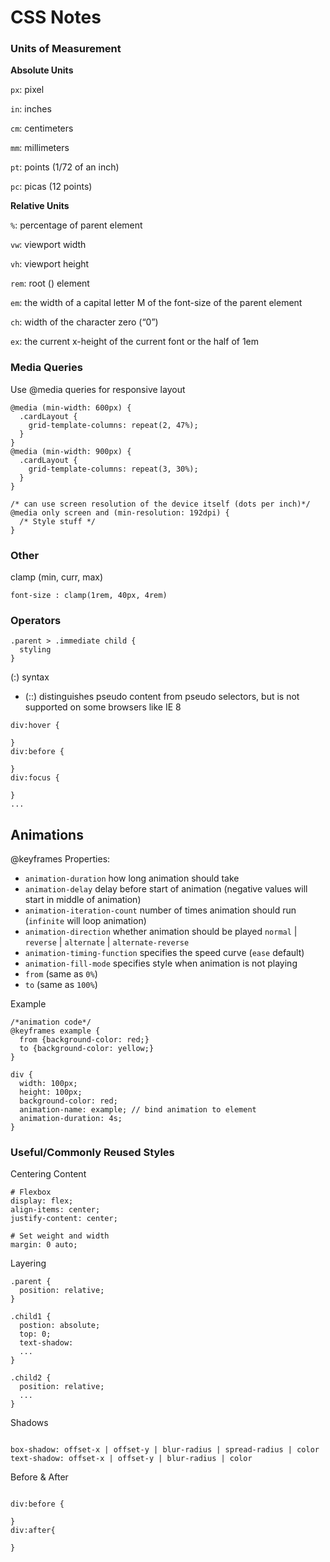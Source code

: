 # CSS Notes

### Units of Measurement

**Absolute Units**

`px`: pixel

`in`: inches

`cm`: centimeters

`mm`: millimeters

`pt`: points (1/72 of an inch)

`pc`: picas (12 points)

**Relative Units**

`%`: percentage of parent element

`vw`: viewport width

`vh`: viewport height

`rem`: root (<html>) element

`em`: the width of a capital letter M of the font-size of the parent element

`ch`: width of the character zero (“0”)

`ex`: the current x-height of the current font or the half of 1em

### Media Queries

Use @media queries for responsive layout

```
@media (min-width: 600px) {
  .cardLayout {
    grid-template-columns: repeat(2, 47%);
  }
}
@media (min-width: 900px) {
  .cardLayout {
    grid-template-columns: repeat(3, 30%);
  }
}

/* can use screen resolution of the device itself (dots per inch)*/
@media only screen and (min-resolution: 192dpi) {
  /* Style stuff */
}
```

### Other

clamp (min, curr, max)

```
font-size : clamp(1rem, 40px, 4rem)
```

### Operators

```
.parent > .immediate child {
  styling
}
```

(:) syntax

- (::) distinguishes pseudo content from pseudo selectors, but is not supported on some browsers like IE 8

```
div:hover {

}
div:before {

}
div:focus {

}
...
```

## Animations

@keyframes Properties:

- `animation-duration` how long animation should take
- `animation-delay` delay before start of animation (negative values will start in middle of animation)
- `animation-iteration-count` number of times animation should run (`infinite` will loop animation)
- `animation-direction` whether animation should be played `normal` | `reverse` | `alternate` | `alternate-reverse`
- `animation-timing-function` specifies the speed curve (`ease` default)
- `animation-fill-mode` specifies style when animation is not playing
- `from` (same as `0%`)
- `to` (same as `100%`)

Example

```
/*animation code*/
@keyframes example {
  from {background-color: red;}
  to {background-color: yellow;}
}

div {
  width: 100px;
  height: 100px;
  background-color: red;
  animation-name: example; // bind animation to element
  animation-duration: 4s;
}
```

### Useful/Commonly Reused Styles

Centering Content

```
# Flexbox
display: flex;
align-items: center;
justify-content: center;

# Set weight and width
margin: 0 auto;
```

Layering

```
.parent {
  position: relative;
}

.child1 {
  postion: absolute;
  top: 0;
  text-shadow:
  ...
}

.child2 {
  position: relative;
  ...
}

```

Shadows

```

box-shadow: offset-x | offset-y | blur-radius | spread-radius | color
text-shadow: offset-x | offset-y | blur-radius | color

```

Before & After

```

div:before {

}
div:after{

}

```
